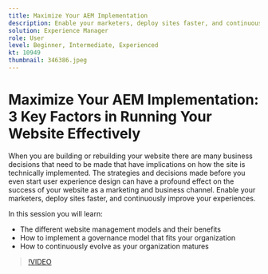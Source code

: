```yaml
---
title: Maximize Your AEM Implementation
description: Enable your marketers, deploy sites faster, and continuously improve your experiences.
solution: Experience Manager
role: User
level: Beginner, Intermediate, Experienced
kt: 10949
thumbnail: 346386.jpeg
---
```

# Maximize Your AEM Implementation: 3 Key Factors in Running Your Website Effectively

When you are building or rebuilding your website there are many business decisions that need to be made that have implications on how the site is technically implemented. The strategies and decisions made before you even start user experience design can have a profound effect on the success of your website as a marketing and business channel.  Enable your marketers, deploy sites faster, and continuously improve your experiences.  

In this session you will learn:  

* The different website management models and their benefits
* How to implement a governance model that fits your organization
* How to continuously evolve as your organization matures

>[!VIDEO](https://video.tv.adobe.com/v/346386/?quality=12&learn=on)

